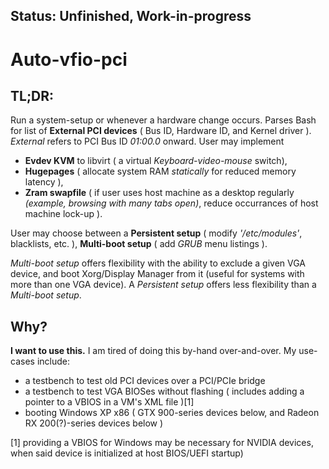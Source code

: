 ## Status: Unfinished, Work-in-progress
# Auto-vfio-pci
## TL;DR:
  Run a system-setup or whenever a hardware change occurs. Parses Bash for list of **External PCI devices** ( Bus ID, Hardware ID, and Kernel driver ). *External* refers to PCI Bus ID *01:00.0* onward.
User may implement
* **Evdev KVM** to libvirt ( a virtual *Keyboard-video-mouse* switch),  
* **Hugepages** ( allocate system RAM *statically* for reduced memory latency ),
* **Zram swapfile** ( if user uses host machine as a desktop regularly *(example, browsing with many tabs open)*, reduce occurrances of host machine lock-up ).

User may choose between a
                            **Persistent setup** ( modify *'/etc/modules'*, blacklists, etc. ), 
                            **Multi-boot setup** ( add *GRUB* menu listings ).
                            
*Multi-boot setup* offers flexibility with the ability to exclude a given VGA device, and boot Xorg/Display Manager from it (useful for systems with more than one VGA device). A *Persistent setup* offers less flexibility than a *Multi-boot setup*.

## Why?
  **I want to use this.** I am tired of doing this by-hand over-and-over.
My use-cases include:
* a testbench to test old PCI devices over a PCI/PCIe bridge
* a testbench to test VGA BIOSes without flashing ( includes adding a pointer to a VBIOS in a VM's XML file )[1]
* booting Windows XP x86 ( GTX 900-series devices below, and Radeon RX 200(?)-series devices below )

[1] providing a VBIOS for Windows may be necessary for NVIDIA devices, when said device is initialized at host BIOS/UEFI startup)

